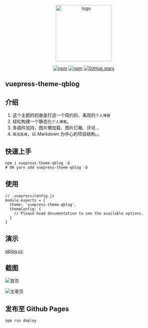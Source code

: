 <p align="center"><a href="https://www.qblog.cc/" target="_blank" rel="noopener noreferrer"><img width="180" src="https://www.qblog.cc/images/common/logo.png" alt="logo"></a></p>

<p align="center">
  <a href="https://www.npmjs.com/package/vuepress-theme-qblog"><img alt="npm" src="https://img.shields.io/npm/v/vuepress-theme-qblog"></a>
  <a href="https://www.npmjs.com/package/vuepress-theme-qblog" target="_blank"><img src="https://img.shields.io/npm/dt/vuepress-theme-qblog" alt="npm" ></a>
  <a href="https://github.com/sanqi377/vuepress-theme-qblog/stargazers"><img src="https://img.shields.io/github/stars/sanqi377/vuepress-theme-qblog?logo=ReverbNation&logoColor=rgba(255,255,255,.6)" alt="GitHub stars"></a>
</p>

## vuepress-theme-qblog

## 介绍
1. 这个主题的初衷是打造一个简约的、美观的`个人博客`
2. 轻松构建一个静态化`个人博客`。
3. 多插件加持，图片懒加载、图片灯箱、评论...
4. `简洁高效`，以 Markdown 为中心的项目结构。。

## 快速上手

```
npm i vuepress-theme-qblog -D
# OR yarn add vuepress-theme-qblog -D
```

## 使用

```
// .vuepress/config.js
module.exports = {
  theme: 'vuepress-theme-qblog',
  themeConfig: {
    // Please head documentation to see the available options.
  }
}
```

## 演示

[qblog.cc](https://www.qblog.cc)

## 截图

![首页](https://www.qblog.cc/images/common/index.png)

![文章页](https://www.qblog.cc/images/common/post.png)

## 发布至 Github Pages

```
npm run deploy
```
